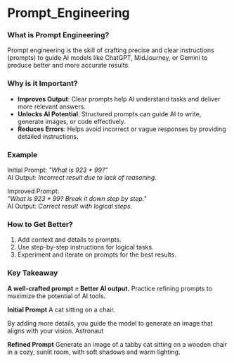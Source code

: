 # Prompt_Engineering

### What is Prompt Engineering?
Prompt engineering is the skill of crafting precise and clear instructions (prompts) to guide AI models like ChatGPT, MidJourney, or Gemini to produce better and more accurate results.

### Why is it Important?
- **Improves Output**: Clear prompts help AI understand tasks and deliver more relevant answers.
- **Unlocks AI Potential**: Structured prompts can guide AI to write, generate images, or code effectively.
- **Reduces Errors**: Helps avoid incorrect or vague responses by providing detailed instructions.

### Example
Initial Prompt: *"What is 923 * 99?"*  
AI Output: *Incorrect result due to lack of reasoning.*

Improved Prompt:  
*"What is 923 * 99? Break it down step by step."*  
AI Output: *Correct result with logical steps.*

### How to Get Better?
1. Add context and details to prompts.  
2. Use step-by-step instructions for logical tasks.  
3. Experiment and iterate on prompts for the best results.

### Key Takeaway
**A well-crafted prompt = Better AI output.** Practice refining prompts to maximize the potential of AI tools.

**Initial Prompt**
A cat sitting on a chair.

By adding more details, you guide the model to generate an image that aligns with your vision.
Astronaut

**Refined Prompt**
Generate an image of a tabby cat sitting on a wooden chair in a cozy, sunlit room, with soft shadows and warm lighting.
